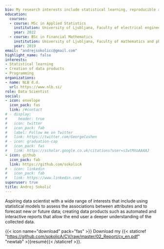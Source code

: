 ```yaml
---
bio: My research interests include statistical learning, reproducible analysis and creation of data products such as dashboards and automated interactive reports.
education:
  courses:
  - course: MSc in Applied Statistics
    institution: University of Ljubljana, Faculty of electrical engineering
    year: 2022
  - course: BSc in Financial Mathematics
    institution: University of Ljubljana, Faculty of mathematics and physics
    year: 2019
email: "andrejsokolicc@gmail.com"
highlight_name: false
interests:
- Statistical learning
- Creation of data products
- Programming
organizations:
- name: NLB d.d.
  url: https://www.nlb.si/
role: Data Scientist
social:
- icon: envelope
  icon_pack: fas
  link: /#contact
# - display:
#     header: true
#   icon: twitter
#   icon_pack: fab
#   label: Follow me on Twitter
#   link: https://twitter.com/GeorgeCushen
# - icon: graduation-cap
#   icon_pack: fas
#   link: https://scholar.google.co.uk/citations?user=sIwtMXoAAAAJ
- icon: github
  icon_pack: fab
  link: https://github.com/sokolicA
# - icon: linkedin
#   icon_pack: fab
#   link: https://www.linkedin.com/
superuser: true
title: Andrej Sokolič
---
```


Aspiring data scientist with a wide range of interests that include using statistical models to assess the associations between attributes and to forecast new or future data;
creating data products such as automated and interactive reports that allow the end user a deeper understanding of the collected data.



{{< icon name="download" pack="fas" >}} Download my {{< staticref "https://github.com/sokolicA/CV/raw/master/02_Report/cv_en.pdf" "newtab" >}}resumé{{< /staticref >}}.
